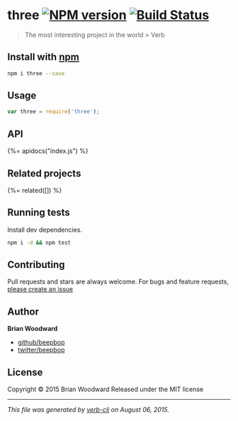 # three [![NPM version](https://badge.fury.io/js/three.svg)](http://badge.fury.io/js/three)  [![Build Status](https://travis-ci.org/beepbop/three.svg)](https://travis-ci.org/beepbop/three) 

> The most interesting project in the world > Verb

## Install with [npm](npmjs.org)

```bash
npm i three --save
```

## Usage

```js
var three = require('three');
```

## API
<!-- add a path or glob pattern for files with code comments to use for docs  -->
{%= apidocs("index.js") %}

## Related projects
<!-- add an array of related projects, then un-escape the helper -->
{%= related([]) %}  

## Running tests
Install dev dependencies.

```bash
npm i -d && npm test
```


## Contributing
Pull requests and stars are always welcome. For bugs and feature requests, [please create an issue](https://github.com/beepbop/three/issues)


## Author

**Brian Woodward**
 
+ [github/beepbop](https://github.com/beepbop)
+ [twitter/beepbop](http://twitter.com/beepbop) 

## License
Copyright © 2015 Brian Woodward
Released under the MIT license

***

_This file was generated by [verb-cli](https://github.com/assemble/verb-cli) on August 06, 2015._
